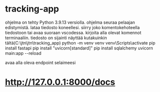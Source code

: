 # tracking-app
ohjelma on tehty Python 3.9.13 versiolla.
ohjelma seuraa pelaajan edistymistä.
lataa tiedosto koneellesi.
siirry joko komentokehoteella tiedostoon tai avaa suoraan vscodessa.
kirjoita alla olevat komennot terminaaliin. tiedosto on sijainti näyttää kutakuinkin tältä(C:\jtn\jtn\tracking_app)
 python -m venv venv
venv\Scripts\activate
 pip install fastapi
pip install "uvicorn[standard]"
pip install sqlalchemy
 uvicorn main:app --reload

 avaa alla oleva endpoint selaimeesi
# http://127.0.0.1:8000/docs
